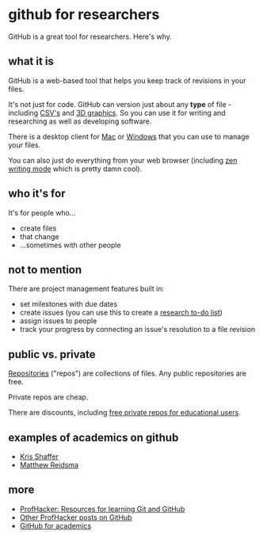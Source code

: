 github for researchers
======================

GitHub is a great tool for researchers. Here's why.

what it is
-----
GitHub is a web-based tool that helps you keep track of revisions in your files.

It's not just for code. GitHub can version just about any **type** of file - including [CSV's](https://github.com/blog/1601-see-your-csvs) and [3D graphics](https://github.com/blog/1633-3d-file-diffs). So you can use it for writing and researching as well as developing software.

There is a desktop client for [Mac](http://mac.github.com) or [Windows](http://windows.github.com) that you can use to manage your files.

You can also just do everything from your web browser (including [zen writing mode](https://github.com/blog/1379-zen-writing-mode) which is pretty damn cool).

who it's for
-----
It's for people who...
- create files
- that change
- ...sometimes with other people

not to mention
-----
There are project management features built in:
 - set milestones with due dates
 - create issues (you can use this to create a [research to-do list](http://carlboettiger.info/2012/12/06/github-issues-tracker:-the-perfect-research-todo-list))
 - assign issues to people
 - track your progress by connecting an issue's resolution to a file revision

public vs. private
-----
[Repositories](https://help.github.com/articles/create-a-repo) ("repos") are collections of files. Any public repositories are free.

Private repos are cheap.

There are discounts, including [free private repos for educational users](https://github.com/edu).

examples of academics on github
-----
 - [Kris Shaffer](https://github.com/kshaffer)
 - [Matthew Reidsma](https://github.com/mreidsma)

more
-----
 - [ProfHacker: Resources for learning Git and GitHub](http://chronicle.com/blogs/profhacker/resources-for-learning-git-and-github/48285)
 - [Other ProfHacker posts on GitHub](http://chronicle.com/blogs/profhacker/tag/github)
 - [GitHub for academics](http://blogs.lse.ac.uk/impactofsocialsciences/2013/06/04/github-for-academics/)
 
